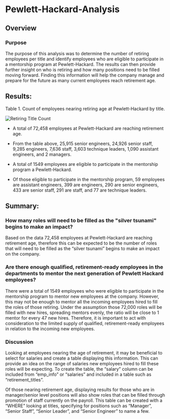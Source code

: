 # Pewlett-Hackard-Analysis

## Overview

### Purpose

The purpose of this analysis was to determine the number of retiring employees per title and identify employees who are eligible to participate in a mentorship program at Pewlett-Hackard. The results can then provide further insight on who is retiring and how many positions need to be filled moving forward. Finding this information will help the company manage and prepare for the future as many current employees reach retirement age. 


## Results: 

Table 1. Count of employees nearing retiring age at Pewlett-Hackard by title. 

![Retiring Title Count](https://user-images.githubusercontent.com/94864663/154152339-1409d5db-28ab-4461-8957-89fea9fbade3.png)




- A total of 72,458 employees at Pewlett-Hackard are reaching retirement age. 

- From the table above, 25,915 senior engineers, 24,926 senior staff, 9,285 engineers, 7,636 staff, 3,603 technique leaders, 1,090 assistant engineers, and 2 managers. 

- A total of 1549 employees are eligible to participate in the mentorship program a Pewlett-Hackard.

- Of those eligible to participate in the mentorship program, 59 employees are assistant engineers, 399 are engineers, 290 are senior engineers, 433 are senior staff, 291 are staff, and 77 are technique leaders.



## Summary: 


### How many roles will need to be filled as the "silver tsunami" begins to make an impact?

Based on the data 72,458 employees at Pewlett-Hackard are reaching retirement age, therefore this can be expected to be the number of roles that will need to be filled as the “silver tsunami” begins to make an impact on the company. 


### Are there enough qualified, retirement-ready employees in the departments to mentor the next generation of Pewlett Hackard employees?

There were a total of 1549 employees who were eligible to participate in the mentorship program to mentor new employees at the company. However, this may not be enough to mentor all the incoming employees hired to fill the roles of those retiring. Under the assumption those 72,000 roles will be filled with new hires, spreading mentors evenly, the ratio will be close to 1 mentor for every 47 new hires. Therefore, it is important to act with consideration to the limited supply of qualified, retirement-ready employees in relation to the incoming new employees. 

### Discussion

Looking at employees nearing the age of retirement, it may be beneficial to select for salaries and create a table displaying this information. This can provide an idea on the range of salaries new employees hired to fill these roles will be expecting. To create the table, the “salary” column can be included from “emp_info” or “salaries” and included in a table such as “retirement_titles”. 

Of those nearing retirement age, displaying results for those who are in manager/senior level positions will also show roles that can be filled through promotion of staff currently on the payroll. This table can be created with a “WHERE” looking at titles, specifying for positions such as “Manager”, “Senior Staff”, “Senior Leader”, and “Senior Engineer” to name a few. 



